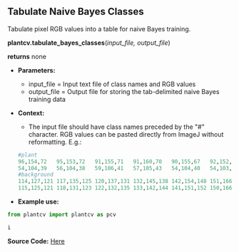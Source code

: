 ## Tabulate Naive Bayes Classes

Tabulate pixel RGB values into a table for naive Bayes training.

**plantcv.tabulate_bayes_classes**(*input_file, output_file*)

**returns** none

- **Parameters:**
    - input_file   = Input text file of class names and RGB values
    - output_file  = Output file for storing the tab-delimited naive Bayes training data


- **Context:**
    - The input file should have class names preceded by the "#" character. RGB values can be pasted
    directly from ImageJ without reformatting. E.g.:

    ```python
    #plant
    96,154,72	95,153,72	91,155,71	91,160,70	90,155,67	92,152,66	92,157,70
    54,104,39	56,104,38	59,106,41	57,105,43	54,104,40	54,103,35	56,101,39	58,99,41	59,99,41
    #background
    114,127,121	117,135,125	120,137,131	132,145,138	142,154,148	151,166,158	160,182,172
    115,125,121	118,131,123	122,132,135	133,142,144	141,151,152	150,166,158	159,179,172
    ```


- **Example use:**

```python
from plantcv import plantcv as pcv      

i
```

**Source Code:** [Here](https://github.com/danforthcenter/plantcv/blob/main/plantcv/utils/converters.py)
